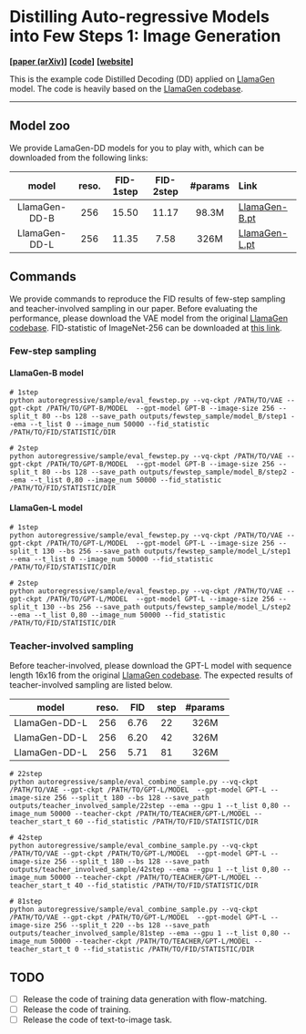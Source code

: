 # Distilling Auto-regressive Models into Few Steps 1: Image Generation

**[[paper (arXiv)](https://arxiv.org/abs/2412.17153)]**
**[[code](https://github.com/imagination-research/distilled-decoding)]**
**[[website](https://imagination-research.github.io/distilled-decoding)]**

This is the example code Distilled Decoding (DD) applied on [LlamaGen](https://arxiv.org/abs/2406.06525) model. The code is heavily based on the [LlamaGen codebase](https://github.com/FoundationVision/LlamaGen).

--------------------

## Model zoo
We provide LamaGen-DD models for you to play with, which can be downloaded from the following links:

|   model    | reso. |     FID-1step      |     FID-2step      | #params | Link                     |
|:----------:|:-----:|:--------:|:-------:|:-------:|:------------------------------------------------------------------------------------|
|  LlamaGen-DD-B   |  256  |   15.50   |    11.17    |  98.3M   | [LlamaGen-B.pt](https://huggingface.co/microsoft/distilled_decoding/resolve/main/LlamaGen-DD/llamagen-B.pt) |
|  LlamaGen-DD-L   |  256  |   11.35   |    7.58    |  326M   | [LlamaGen-L.pt](https://huggingface.co/microsoft/distilled_decoding/resolve/main/LlamaGen-DD/llamagen-L.pt) |

## Commands

We provide commands to reproduce the FID results of few-step sampling and teacher-involved sampling in our paper. Before evaluating the performance, please download the VAE model from the original [LlamaGen codebase](https://github.com/FoundationVision/LlamaGen?tab=readme-ov-file#-class-conditional-image-generation-on-imagenet). FID-statistic of ImageNet-256 can be downloaded at [this link](https://huggingface.co/microsoft/distilled_decoding/resolve/main/ImageNet-256_FID_Statistic/statistic.pth).

### Few-step sampling

#### LlamaGen-B model
```
# 1step
python autoregressive/sample/eval_fewstep.py --vq-ckpt /PATH/TO/VAE --gpt-ckpt /PATH/TO/GPT-B/MODEL  --gpt-model GPT-B --image-size 256 --split_t 80 --bs 128 --save_path outputs/fewstep_sample/model_B/step1 --ema --t_list 0 --image_num 50000 --fid_statistic /PATH/TO/FID/STATISTIC/DIR

# 2step 
python autoregressive/sample/eval_fewstep.py --vq-ckpt /PATH/TO/VAE --gpt-ckpt /PATH/TO/GPT-B/MODEL  --gpt-model GPT-B --image-size 256 --split_t 80 --bs 128 --save_path outputs/fewstep_sample/model_B/step2 --ema --t_list 0,80 --image_num 50000 --fid_statistic /PATH/TO/FID/STATISTIC/DIR
```

#### LlamaGen-L model
```
# 1step
python autoregressive/sample/eval_fewstep.py --vq-ckpt /PATH/TO/VAE --gpt-ckpt /PATH/TO/GPT-L/MODEL  --gpt-model GPT-L --image-size 256 --split_t 130 --bs 256 --save_path outputs/fewstep_sample/model_L/step1 --ema --t_list 0 --image_num 50000 --fid_statistic /PATH/TO/FID/STATISTIC/DIR

# 2step 
python autoregressive/sample/eval_fewstep.py --vq-ckpt /PATH/TO/VAE --gpt-ckpt /PATH/TO/GPT-L/MODEL  --gpt-model GPT-L --image-size 256 --split_t 130 --bs 256 --save_path outputs/fewstep_sample/model_L/step2 --ema --t_list 0,80 --image_num 50000 --fid_statistic /PATH/TO/FID/STATISTIC/DIR
```

### Teacher-involved sampling
Before teacher-involved, please download the GPT-L model with sequence length 16x16 from the original [LlamaGen codebase](https://github.com/FoundationVision/LlamaGen?tab=readme-ov-file#-class-conditional-image-generation-on-imagenet). The expected results of teacher-involved sampling are listed below.

|   model    | reso. |     FID      |     step      | #params |
|:----------:|:-----:|:--------:|:-------:|:-------:|
|  LlamaGen-DD-L   |  256  |   6.76   |    22    |  326M   |
|  LlamaGen-DD-L   |  256  |   6.20   |    42    |  326M   |
|  LlamaGen-DD-L   |  256  |   5.71   |    81    |  326M   |

```
# 22step
python autoregressive/sample/eval_combine_sample.py --vq-ckpt /PATH/TO/VAE --gpt-ckpt /PATH/TO/GPT-L/MODEL  --gpt-model GPT-L --image-size 256 --split_t 180 --bs 128 --save_path outputs/teacher_involved_sample/22step --ema --gpu 1 --t_list 0,80 --image_num 50000 --teacher-ckpt /PATH/TO/TEACHER/GPT-L/MODEL --teacher_start_t 60 --fid_statistic /PATH/TO/FID/STATISTIC/DIR

# 42step
python autoregressive/sample/eval_combine_sample.py --vq-ckpt /PATH/TO/VAE --gpt-ckpt /PATH/TO/GPT-L/MODEL  --gpt-model GPT-L --image-size 256 --split_t 180 --bs 128 --save_path outputs/teacher_involved_sample/42step --ema --gpu 1 --t_list 0,80 --image_num 50000 --teacher-ckpt /PATH/TO/TEACHER/GPT-L/MODEL --teacher_start_t 40 --fid_statistic /PATH/TO/FID/STATISTIC/DIR

# 81step
python autoregressive/sample/eval_combine_sample.py --vq-ckpt /PATH/TO/VAE --gpt-ckpt /PATH/TO/GPT-L/MODEL  --gpt-model GPT-L --image-size 256 --split_t 220 --bs 128 --save_path outputs/teacher_involved_sample/81step --ema --gpu 1 --t_list 0,80 --image_num 50000 --teacher-ckpt /PATH/TO/TEACHER/GPT-L/MODEL --teacher_start_t 0 --fid_statistic /PATH/TO/FID/STATISTIC/DIR
```

## TODO

- [ ] Release the code of training data generation with flow-matching.
- [ ] Release the code of training.
- [ ] Release the code of text-to-image task.

